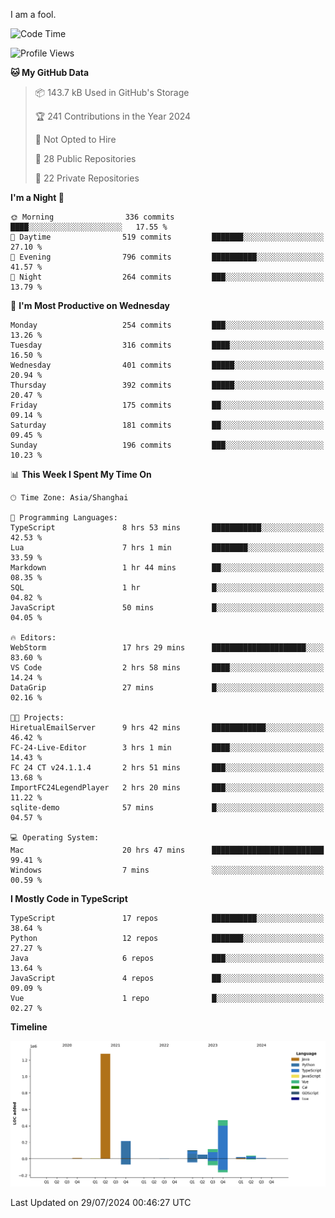 I am a fool.

<!--START_SECTION:waka-->
![Code Time](http://img.shields.io/badge/Code%20Time-1%2C588%20hrs%2013%20mins-blue)

![Profile Views](http://img.shields.io/badge/Profile%20Views-1-blue)

**🐱 My GitHub Data** 

> 📦 143.7 kB Used in GitHub's Storage 
 > 
> 🏆 241 Contributions in the Year 2024
 > 
> 🚫 Not Opted to Hire
 > 
> 📜 28 Public Repositories 
 > 
> 🔑 22 Private Repositories 
 > 
**I'm a Night 🦉** 

```text
🌞 Morning                336 commits         ████░░░░░░░░░░░░░░░░░░░░░   17.55 % 
🌆 Daytime                519 commits         ███████░░░░░░░░░░░░░░░░░░   27.10 % 
🌃 Evening                796 commits         ██████████░░░░░░░░░░░░░░░   41.57 % 
🌙 Night                  264 commits         ███░░░░░░░░░░░░░░░░░░░░░░   13.79 % 
```
📅 **I'm Most Productive on Wednesday** 

```text
Monday                   254 commits         ███░░░░░░░░░░░░░░░░░░░░░░   13.26 % 
Tuesday                  316 commits         ████░░░░░░░░░░░░░░░░░░░░░   16.50 % 
Wednesday                401 commits         █████░░░░░░░░░░░░░░░░░░░░   20.94 % 
Thursday                 392 commits         █████░░░░░░░░░░░░░░░░░░░░   20.47 % 
Friday                   175 commits         ██░░░░░░░░░░░░░░░░░░░░░░░   09.14 % 
Saturday                 181 commits         ██░░░░░░░░░░░░░░░░░░░░░░░   09.45 % 
Sunday                   196 commits         ███░░░░░░░░░░░░░░░░░░░░░░   10.23 % 
```


📊 **This Week I Spent My Time On** 

```text
🕑︎ Time Zone: Asia/Shanghai

💬 Programming Languages: 
TypeScript               8 hrs 53 mins       ███████████░░░░░░░░░░░░░░   42.53 % 
Lua                      7 hrs 1 min         ████████░░░░░░░░░░░░░░░░░   33.59 % 
Markdown                 1 hr 44 mins        ██░░░░░░░░░░░░░░░░░░░░░░░   08.35 % 
SQL                      1 hr                █░░░░░░░░░░░░░░░░░░░░░░░░   04.82 % 
JavaScript               50 mins             █░░░░░░░░░░░░░░░░░░░░░░░░   04.05 % 

🔥 Editors: 
WebStorm                 17 hrs 29 mins      █████████████████████░░░░   83.60 % 
VS Code                  2 hrs 58 mins       ████░░░░░░░░░░░░░░░░░░░░░   14.24 % 
DataGrip                 27 mins             █░░░░░░░░░░░░░░░░░░░░░░░░   02.16 % 

🐱‍💻 Projects: 
HiretualEmailServer      9 hrs 42 mins       ████████████░░░░░░░░░░░░░   46.42 % 
FC-24-Live-Editor        3 hrs 1 min         ████░░░░░░░░░░░░░░░░░░░░░   14.43 % 
FC 24 CT v24.1.1.4       2 hrs 51 mins       ███░░░░░░░░░░░░░░░░░░░░░░   13.68 % 
ImportFC24LegendPlayer   2 hrs 20 mins       ███░░░░░░░░░░░░░░░░░░░░░░   11.22 % 
sqlite-demo              57 mins             █░░░░░░░░░░░░░░░░░░░░░░░░   04.57 % 

💻 Operating System: 
Mac                      20 hrs 47 mins      █████████████████████████   99.41 % 
Windows                  7 mins              ░░░░░░░░░░░░░░░░░░░░░░░░░   00.59 % 
```

**I Mostly Code in TypeScript** 

```text
TypeScript               17 repos            ██████████░░░░░░░░░░░░░░░   38.64 % 
Python                   12 repos            ███████░░░░░░░░░░░░░░░░░░   27.27 % 
Java                     6 repos             ███░░░░░░░░░░░░░░░░░░░░░░   13.64 % 
JavaScript               4 repos             ██░░░░░░░░░░░░░░░░░░░░░░░   09.09 % 
Vue                      1 repo              █░░░░░░░░░░░░░░░░░░░░░░░░   02.27 % 
```



**Timeline**

![Lines of Code chart](https://raw.githubusercontent.com/VeejaLiu/VeejaLiu/master/assets/bar_graph.png)


 Last Updated on 29/07/2024 00:46:27 UTC
<!--END_SECTION:waka-->
